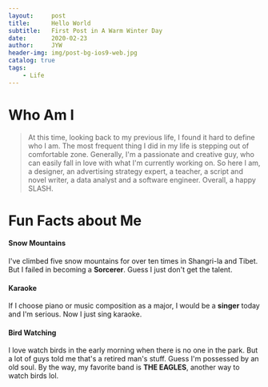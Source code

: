 ```yaml
---
layout:     post
title:      Hello World
subtitle:   First Post in A Warm Winter Day
date:       2020-02-23
author:     JYW
header-img: img/post-bg-ios9-web.jpg
catalog: true
tags:
    - Life
---
```

# Who Am I

>At this time, looking back to my previous life, I found it hard to define who I am. The most frequent thing I did in my life is stepping out of comfortable zone. Generally, I'm a passionate and creative guy, who can easily fall in love with what I'm currently working on. So here I am, a designer, an advertising strategy expert, a teacher, a script and novel writer, a data analyst and a software engineer. Overall, a happy SLASH.

# Fun Facts about Me

#### Snow Mountains

I've climbed five snow mountains for over ten times in Shangri-la and Tibet. But I failed in becoming a **Sorcerer**. Guess I just don't get the talent.

#### Karaoke

If I choose piano or music composition as a major, I would be a **singer** today and I'm serious. Now I just sing karaoke.

#### Bird Watching

I love watch birds in the early morning when there is no one in the park. But a lot of guys told me that's a retired man's stuff. Guess I'm possessed by an old soul. By the way, my favorite band is **THE EAGLES**, another way to watch birds lol.

